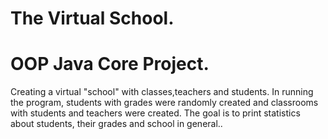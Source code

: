# The Virtual School.
# OOP Java Core Project.
Creating a virtual "school" with classes,teachers and students.
In running the program, students with grades were randomly created and classrooms with students and teachers were created.
The goal is to print statistics about students, their grades and school in general..
